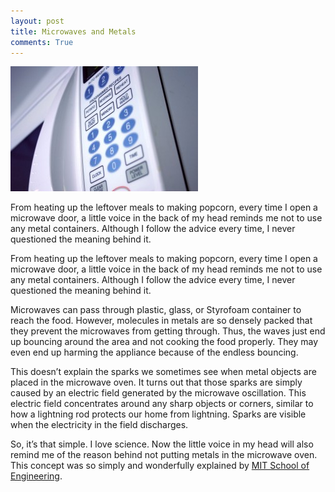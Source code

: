 ```yaml
---
layout: post
title: Microwaves and Metals
comments: True
---
```


![Microwave](/assets/microwave.jpg "Microwave" )

From heating up the leftover meals to making popcorn, every time I open a microwave door, a little voice in the back of my head reminds me not to use any metal containers. Although I follow the advice every time, I never questioned the meaning behind it.

From heating up the leftover meals to making popcorn, every time I open a microwave door, a little voice in the back of my head reminds me not to use any metal containers. Although I follow the advice every time, I never questioned the meaning behind it.

Microwaves can pass through plastic, glass, or Styrofoam container to reach the food. However, molecules in metals are so densely packed that they prevent the microwaves from getting through. Thus, the waves just end up bouncing around the area and not cooking the food properly. They may even end up harming the appliance because of the endless bouncing.

This doesn’t explain the sparks we sometimes see when metal objects are placed in the microwave oven. It turns out that those sparks are simply caused by an electric field generated by the microwave oscillation. This electric field concentrates around any sharp objects or corners, similar to how a lightning rod protects our home from lightning. Sparks are visible when the electricity in the field discharges.

So, it’s that simple. I love science. Now the little voice in my head will also remind me of the reason behind not putting metals in the microwave oven. This concept was so simply and wonderfully explained by [MIT School of Engineering](https://engineering.mit.edu/ask/why-can%E2%80%99t-we-put-metal-objects-microwave).
